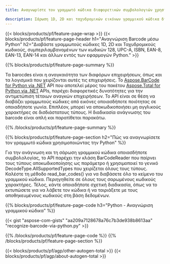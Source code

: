 ```yaml
---
title: Αναγνωρίστε τον γραμμωτό κώδικα διαφορετικών συμβολολογιών χρησιμοποιώντας Python 

description: Σάρωση 1D, 2D και ταχυδρομικών εικόνων γραμμικού κώδικα διαφόρων συμβολολογιών, συμπεριλαμβανομένων των 128 και QR στην Python, χρησιμοποιώντας κώδικα λίγων γραμμών 
---
```


{{< blocks/products/pf/feature-page-wrap >}}
{{< blocks/products/pf/feature-page-header h1="Αναγνώριση Barcode μέσω Python" h2="Διαβάστε γραμμωτούς κώδικες 1D, 2D και Ταχυδρομικούς κωδικούς, συμπεριλαμβανομένων των κωδικών 128, UPC-A, ISBN, EAN-8, EAN-13, EAN-14 και άλλων εντός των εφαρμογών Python." >}}

{{% blocks/products/pf/feature-page-summary %}}

Τα barocdes είναι η αναγκαιότητα των διαφόρων επιχειρήσεων, όπως και τα λογισμικά που χειρίζονται αυτές τις επιχειρήσεις. Το [Aspose.BarCode for Python via .NET](https://products.aspose.com/barcode/python-net/) API που αποτελεί μέρος του πακέτου [Aspose.Total for Python via .NET](https://products.aspose.com/total/python-net/) APIs, παρέχει διαφορετικές δυνατότητες για την αντιμετώπιση τέτοιων αναγκών επιχειρήσεων. Το API είναι σε θέση να διαβάζει γραμμωτούς κώδικες από εικόνες οποιασδήποτε ποιότητας σε οποιαδήποτε γωνία. Επιπλέον, μπορεί να αποκωδικοποιήσει μη αγγλικούς χαρακτήρες σε δισδιάστατους τύπους. Η διαδικασία ανάγνωσης του barcode είναι απλή και παρατίθεται παρακάτω.

{{% /blocks/products/pf/feature-page-summary  %}}

{{% blocks/products/pf/feature-page-section  h2="Πώς να αναγνωρίσετε τον γραμμωτό κώδικα χρησιμοποιώντας την Python" %}}

Για την ανάγνωση και τη σάρωση γραμμικού κώδικα οποιασδήποτε συμβολολογίας, το API παρέχει την κλάση BarCodeReader που παίρνει τους τύπους αποκωδικοποίησης ως παράμετρο ή χρησιμοποιεί το γενικό DecodeType.AllSupportedTypes που χειρίζεται όλους τους τύπους. Καλέστε τη μέθοδο read_bar_codes() για να διαβάσετε όλο το κείμενο του γραμμικού κώδικα. Περιηγηθείτε σε όλους τους σαρωμένους κωδικούς χαρακτήρες. Τέλος, κάντε οποιαδήποτε σχετική διαδικασία, όπως να το εκτυπώσετε για να λάβετε τον κώδικα ή να ταιριάξετε με τους αποθηκευμένους κωδικούς στη βάση δεδομένων.

{{% blocks/products/pf/feature-page-code h3="Python - Αναγνώριση γραμμικού κώδικα" %}}

{{< gist "aspose-com-gists" "aa209a7128678a76c7b3de938b8613aa" "recognize-barcode-via-python.py" >}}

{{% /blocks/products/pf/feature-page-code  %}}
{{% /blocks/products/pf/feature-page-section %}}

{{< blocks/products/pf/agp/other-autogen-total >}}
{{< blocks/products/pf/agp/about-autogen-total >}}